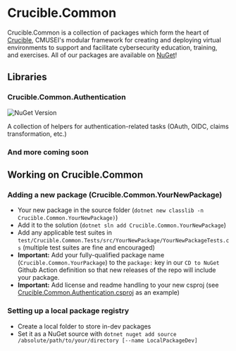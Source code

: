 # Crucible.Common

Crucible.Common is a collection of packages which form the heart of [Crucible](https://cmu-sei.github.io/crucible/), CMUSEI's modular framework for creating and deploying virtual environments to support and facilitate cybersecurity education, training, and exercises. All of our packages are available on [NuGet](https://www.nuget.org/packages?q=Crucible.Common&includeComputedFrameworks=true&prerel=true)!

## Libraries

### Crucible.Common.Authentication

![NuGet Version](https://img.shields.io/nuget/v/Crucible.Common.Authentication)

A collection of helpers for authentication-related tasks (OAuth, OIDC, claims transformation, etc.)

### And more coming soon

## Working on Crucible.Common

### Adding a new package (Crucible.Common.YourNewPackage)

- Your new package in the source folder (`dotnet new classlib -n Crucible.Common.YourNewPackage)`)
- Add it to the solution (`dotnet sln add Crucible.Common.YourNewPackage`)
- Add any applicable test suites in `test/Crucible.Common.Tests/src/YourNewPackage/YourNewPackageTests.cs` (multiple test suites are fine and encouraged)
- **Important:** Add your fully-qualified package name (`Crucible.Common.YourPackage`) to the `package:` key in our `CD to NuGet` Github Action definition so that new releases of the repo will include your package.
- **Important:** Add license and readme handling to your new csproj (see [Crucible.Common.Authentication.csproj](https://github.com/cmu-sei/crucible-common-dotnet/blob/main/src/Crucible.Common.Authentication/Crucible.Common.Authentication.csproj) as an example)

### Setting up a local package registry

- Create a local folder to store in-dev packages
- Set it as a NuGet source with `dotnet nuget add source /absolute/path/to/your/directory [--name LocalPackageDev]`
